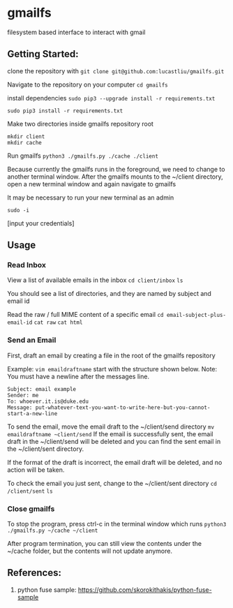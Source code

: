# gmailfs
filesystem based interface to interact with gmail


## Getting Started:
clone the repository with `git clone git@github.com:lucastliu/gmailfs.git`

Navigate to the repository on your computer `cd gmailfs`


install dependencies
`sudo pip3 --upgrade install -r requirements.txt`

`sudo pip3 install -r requirements.txt`


Make two directories inside gmailfs repository root
```
mkdir client
mkdir cache
```

Run gmailfs `python3 ./gmailfs.py ./cache ./client`

Because currently the gmailfs runs in the foreground, we need to change to another terminal window. After the gmailfs mounts to the ~/client directory, open a new terminal window and again navigate to gmailfs

It may be necessary to run your new terminal as an admin

`sudo -i`

[input your credentials]

## Usage

### Read Inbox
View a list of available emails in the inbox
`cd client/inbox`
`ls` 

You should see a list of directories, and they are named by subject and email id

Read the raw / full MIME content of a specific email
`cd email-subject-plus-email-id`
`cat raw`
`cat html`

### Send an Email
First, draft an email by creating a file in the root of the gmailfs repository

Example:
`vim emaildraftname`
start with the structure shown below. Note: You must have a newline after the messages line.

```
Subject: email example
Sender: me
To: whoever.it.is@duke.edu
Message: put-whatever-text-you-want-to-write-here-but-you-cannot-start-a-new-line

```

To send the email, move the email draft to the ~/client/send directory 
`mv emaildraftname ~client/send`
If the email is successfully sent, the email draft in the ~/client/send will be deleted and you can find the sent email in the ~/client/sent directory. 

If the format of the draft is incorrect, the email draft will be deleted, and no action will be taken.

To check the email you just sent, change to the ~/client/sent directory
`cd /client/sent`
`ls`

### Close gmailfs
To stop the program, press ctrl-c in the terminal window which runs `python3 ./gmailfs.py ~/cache ~/client`

After program termination, you can still view the contents under the ~/cache folder, but the contents will not update anymore.


## References:
1. python fuse sample: https://github.com/skorokithakis/python-fuse-sample
